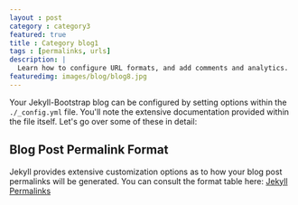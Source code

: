 ```yaml
---
layout : post
category : category3
featured: true
title : Category blog1
tags : [permalinks, urls]
description: | 
  Learn how to configure URL formats, and add comments and analytics.
featuredimg: images/blog/blog8.jpg
---
```


Your Jekyll-Bootstrap blog can be configured by setting options within the `./_config.yml` file.
You'll note the extensive documentation provided within the file itself. Let's go over some of these in detail:

## Blog Post Permalink Format

Jekyll provides extensive customization options as to how your blog post permalinks will be generated.
You can consult the format table here: [Jekyll Permalinks](https://github.com/mojombo/jekyll/wiki/Permalinks)
